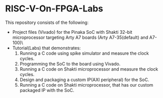 # RISC-V-On-FPGA-Labs

This repository consists of the following:

* Project files (Vivado) for the Pinaka SoC with Shakti 32-bit microprocessor targeting Arty A7 boards (Arty A7-35(default) and A7-100)\
* Tutorial(Labs) that demonstrates:
  1. Running a C code using spike simulator and measure the clock cycles.
  2. Programming the SoC to the board using Vivado.
  3. Running a C code on Shakti microprocessor and measure the clock cycles.
  4. Design and packaging a custom IP(AXI peripheral) for the SoC.
  5. Running a C code on Shakti microprocessor, that has our custom packaged IP with the SoC.
